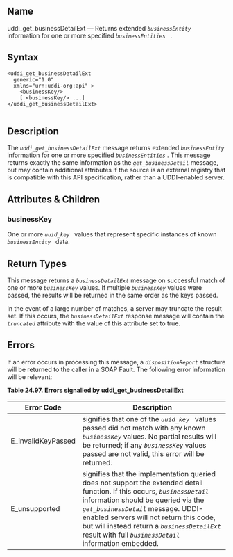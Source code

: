 <div>

<div>

</div>

<div>

## Name

uddi_get_businessDetailExt — Returns extended *`businessEntity `*
information for one or more specified *`businessEntities `* .

</div>

<div>

## Syntax

``` screen
<uddi_get_businessDetailExt
  generic="1.0"
  xmlns="urn:uddi-org:api" >
    <businessKey/>
    [ <businessKey/> ...]
</uddi_get_businessDetailExt>
  
```

</div>

<div>

## Description

The *`uddi_get_businessDetailExt`* message returns extended
*`businessEntity`* information for one or more specified
*`businessEntities`* . This message returns exactly the same information
as the *`get_businessDetail`* message, but may contain additional
attributes if the source is an external registry that is compatible with
this API specification, rather than a UDDI-enabled server.

</div>

<div>

## Attributes & Children

<div>

### businessKey

One or more *`uuid_key `* values that represent specific instances of
known *`businessEntity `* data.

</div>

</div>

<div>

## Return Types

This message returns a *`businessDetailExt`* message on successful match
of one or more *`businessKey`* values. If multiple *`businessKey`*
values were passed, the results will be returned in the same order as
the keys passed.

In the event of a large number of matches, a server may truncate the
result set. If this occurs, the *`businessDetailExt`* response message
will contain the *`truncated`* attribute with the value of this
attribute set to true.

</div>

<div>

## Errors

If an error occurs in processing this message, a *`dispositionReport`*
structure will be returned to the caller in a SOAP Fault. The following
error information will be relevant:

<div>

**Table 24.97. Errors signalled by uddi_get_businessDetailExt**

<div>

| Error Code                                         | Description                                                                                                                                                                                                                                                                                                                                                  |
|----------------------------------------------------|--------------------------------------------------------------------------------------------------------------------------------------------------------------------------------------------------------------------------------------------------------------------------------------------------------------------------------------------------------------|
| <span class="errorcode">E_invalidKeyPassed </span> | signifies that one of the *`uuid_key `* values passed did not match with any known *`businessKey`* values. No partial results will be returned; if any *`businessKey`* values passed are not valid, this error will be returned.                                                                                                                             |
| <span class="errorcode">E_unsupported </span>      | signifies that the implementation queried does not support the extended detail function. If this occurs, *`businessDetail`* information should be queried via the *`get_businessDetail`* message. UDDI-enabled servers will not return this code, but will instead return a *`businessDetailExt`* result with full *`businessDetail `* information embedded. |

</div>

</div>

  

</div>

</div>
